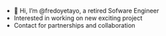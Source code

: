 - 👋 Hi, I’m @fredoyetayo, a retired Sofware Engineer
- Interested in working on new exciting project
- Contact for partnerships and collaboration

<!---
fredoyetayo/fredoyetayo is a ✨ special ✨ repository because its `README.md` (this file) appears on your GitHub profile.
You can click the Preview link to take a look at your changes.
--->

